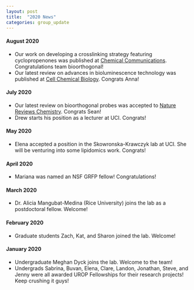 ```yaml
---
layout: post
title:  "2020 News"
categories: group_update
---
```


#### August 2020
- Our work on developing a crosslinking strategy featuring cyclopropenones was published at [Chemical Communications](https://pubs.rsc.org/en/content/articlelanding/2020/cc/d0cc04600k#!divAbstract). Congratulations team bioorthogonal!
- Our latest review on advances in bioluminescence technology was published at [Cell Chemical Biology](https://www.sciencedirect.com/science/article/abs/pii/S2451945620302956). Congrats Anna!


#### July 2020
- Our latest review on bioorthogonal probes was accepted to [Nature Reviews Chemistry](https://www.nature.com/articles/s41570-020-0205-0). Congrats Sean!
- Drew starts his position as a lecturer at UCI. Congrats!

#### May 2020
- Elena  accepted a position in the Skowronska-Krawczyk lab at UCI. She will be venturing into some lipidomics work.  Congrats!

#### April 2020
- Mariana was named an NSF GRFP fellow! Congratulations!

#### March 2020
- Dr. Alicia Mangubat-Medina (Rice University) joins the lab as a postdoctoral fellow. Welcome!

#### February 2020
- Graduate students Zach, Kat, and Sharon joined the lab. Welcome!

#### January 2020
- Undergraduate Meghan Dyck joins the lab. Welcome to the team!
- Undergrads Sabrina, Buvan, Elena, Clare, Landon, Jonathan, Steve, and Jenny were all awarded UROP Fellowships for their research projects! Keep crushing it guys!
